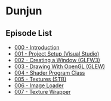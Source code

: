 Dunjun
======

Episode List
------------
* [000 - Introduction](https://youtu.be/fRUYl6_5m3o)
* [001 - Project Setup (Visual Studio)](https://youtu.be/Vzve8VOn8qA)
* [002 - Creating a Window (GLFW3)](https://youtu.be/LNxpDcRs8Zg)
* [003 - Drawing With OpenGL (GLEW)](https://youtu.be/42x_p1PeecU)
* [004 - Shader Program Class](https://youtu.be/fLSLJ66AEOU)
* [005 - Textures (STB)](https://youtu.be/eiz7ZZBtUA0)
* [006 - Image Loader](https://youtu.be/Wl0jh_CBT8w)
* [007 - Texture Wrapper](https://youtu.be/2i2jX4yb8sI)
